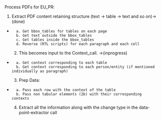 Process PDFs for EU_PR:
  1. Extract PDF content retaining structure (text -> table -> text and so on)->(done)
*       a. Get bbox_tables for tables on each page
        b. Get text outside the bbox_tables
        c. Get tables inside the bbox_tables
        d. Reverse (RTL scripts) for each paragraph and each cell
  2. This becomes input to the Context_call. ->(inprogress)
*       a. Get context corresponding to each table
        b. Get context corresponding to each person/entity (if mentioned individually as paragraph)
  3. Prep Data:
*       a. Pass each row with the context of the table
        b. Pass non tabular elements (2b) with their corresponding contexts
  4. Extract all the information along with the change type in the data-point-extractor call

